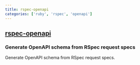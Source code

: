 ```yaml
---
title: rspec-openapi
categories: ['ruby', 'rspec', 'openapi']
---
```

## [rspec-openapi](https://github.com/exoego/rspec-openapi)

### Generate OpenAPI schema from RSpec request specs


Generate OpenAPI schema from RSpec request specs.
